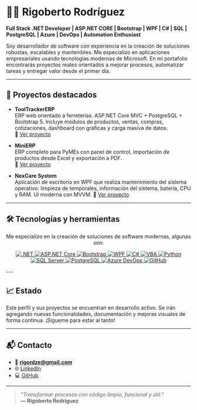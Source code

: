 # 👨‍💻 Rigoberto Rodríguez

**Full Stack .NET Developer | ASP.NET CORE | Bootstrap | WPF | C# | SQL | PostgreSQL | Azure | DevOps | Automation Enthusiast**

Soy desarrollador de software con experiencia en la creación de soluciones robustas, escalables y mantenibles. Me especializo en aplicaciones empresariales usando tecnologías modernas de Microsoft. En mi portafolio encontrarás proyectos reales orientados a mejorar procesos, automatizar tareas y entregar valor desde el primer día.

---

## 🚀 Proyectos destacados

- **ToolTrackerERP**  
  ERP web orientado a ferreterías. ASP.NET Core MVC + PostgreSQL + Bootstrap 5. Incluye módulos de productos, ventas, compras, cotizaciones, dashboard con gráficas y carga masiva de datos.  
  🔗 [Ver proyecto](https://github.com/rigordze-stack/ToolTrackerERP)

- **MiniERP**  
  ERP completo para PyMEs con panel de control, importación de productos desde Excel y exportación a PDF.  
  🔗 [Ver proyecto](https://github.com/rigordze-stack/MiniERP)

- **NexCare System**  
  Aplicación de escritorio en WPF que realiza mantenimiento del sistema operativo: limpieza de temporales, información del sistema, batería, CPU y RAM. UI moderna con MVVM. 
  🔗 [Ver proyecto](https://github.com/rigordze-stack/NexCareSystem)

---

## 🛠️ Tecnologías y herramientas
<p align="center">
  Me especializo en la creación de soluciones de software modernas, algunas son:
</p>

<p align="center">
  <a href="https://dotnet.microsoft.com/" target="_blank">
    <img alt=".NET" src="https://img.shields.io/badge/.NET-512BD4?style=for-the-badge&logo=.net&logoColor=white" />
  </a>
  <a href="https://dotnet.microsoft.com/apps/aspnet" target="_blank">
    <img alt="ASP.NET Core" src="https://img.shields.io/badge/ASP.NET_Core-512BD4?style=for-the-badge&logo=dotnet&logoColor=white" />
  </a>
  <a href="https://getbootstrap.com/" target="_blank">
    <img alt="Bootstrap" src="https://img.shields.io/badge/Bootstrap-563D7C?style=for-the-badge&logo=bootstrap&logoColor=white" />
  </a>
  <a href="https://learn.microsoft.com/en-us/dotnet/desktop/wpf/" target="_blank">
    <img alt="WPF" src="https://img.shields.io/badge/WPF-512BD4?style=for-the-badge&logo=windows&logoColor=white" />
  </a>
  <a href="https://learn.microsoft.com/en-us/dotnet/csharp/" target="_blank">
    <img alt="C#" src="https://img.shields.io/badge/C%23-239120?style=for-the-badge&logo=csharp&logoColor=white" />
  </a>
  <a href="https://docs.microsoft.com/en-us/office/vba/api/overview/excel" target="_blank">
    <img alt="VBA" src="https://img.shields.io/badge/VBA-1E77B0?style=for-the-badge&logo=microsoft-excel&logoColor=white" />
  </a>
  <a href="https://www.python.org/" target="_blank">
    <img alt="Python" src="https://img.shields.io/badge/Python-3776AB?style=for-the-badge&logo=python&logoColor=white" />
  </a>
  <a href="https://www.microsoft.com/en-us/sql-server" target="_blank">
    <img alt="SQL Server" src="https://img.shields.io/badge/SQL_Server-D92F2F?style=for-the-badge&logo=microsoft-sql-server&logoColor=white" />
  </a>
  <a href="https://www.postgresql.org/" target="_blank">
    <img alt="PostgreSQL" src="https://img.shields.io/badge/PostgreSQL-316192?style=for-the-badge&logo=postgresql&logoColor=white" />
  </a>
  <a href="https://azure.microsoft.com/services/devops/" target="_blank">
    <img alt="Azure DevOps" src="https://img.shields.io/badge/Azure_DevOps-0078D7?style=for-the-badge&logo=azure-devops&logoColor=white" />
  </a>
  <a href="https://github.com/" target="_blank">
    <img alt="GitHub" src="https://img.shields.io/badge/GitHub-181717?style=for-the-badge&logo=github&logoColor=white" />
  </a>
</p>
---

## 📈 Estado

Este perfil y sus proyectos se encuentran en desarrollo activo. Se irán agregando nuevas funcionalidades, documentación y mejoras visuales de forma continua. ¡Sígueme para estar al tanto!

---

## 📬 Contacto

- 📧 **rigordze@gmail.com**
- 🌐 [LinkedIn](https://www.linkedin.com/in/rigoberto-rodriguez-dev/)
- 💻 [GitHub](https://github.com/rigordze-stack/rigordze-stack)

---

> _"Transformar procesos con código limpio, funcional y útil."_  
> **— Rigoberto Rodríguez**
